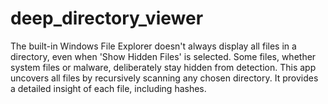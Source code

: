 # deep_directory_viewer
The built-in Windows File Explorer doesn't always display all files in a directory, even when 'Show Hidden Files' is selected. Some files, whether system files or malware, deliberately stay hidden from detection. This app uncovers all files by recursively scanning any chosen directory. It provides a detailed insight of each file, including hashes.
